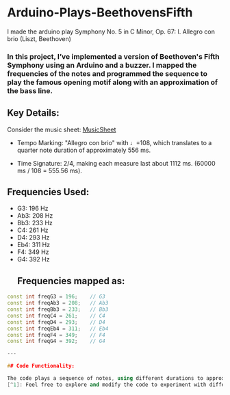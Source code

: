 # Arduino-Plays-BeethovensFifth
I made the arduino play Symphony No. 5 in C Minor, Op. 67: I. Allegro con brio (Liszt, Beethoven)



### In this project, I’ve implemented a version of Beethoven's Fifth Symphony using an Arduino and a buzzer. I mapped the frequencies of the notes and programmed the sequence to play the famous opening motif along with an approximation of the bass line.

## Key Details:

Consider the music sheet: [MusicSheet](https://github.com/expygmalion/Arduino-Plays-BeethovensFifth/blob/master/SymphonieV.png)



- Tempo Marking: "Allegro con brio" with ♩=108, which translates to a quarter note duration of approximately 556 ms.

- Time Signature: 2/4, making each measure last about 1112 ms. (60000 ms / 108 = 555.56 ms).

## Frequencies Used:

- G3: 196 Hz
- Ab3: 208 Hz
- Bb3: 233 Hz
- C4: 261 Hz
- D4: 293 Hz
- Eb4: 311 Hz
- F4: 349 Hz
- G4: 392 Hz
    ## Frequencies mapped as: 
```cpp
const int freqG3 = 196;    // G3
const int freqAb3 = 208;   // Ab3
const int freqBb3 = 233;   // Bb3
const int freqC4 = 261;    // C4
const int freqD4 = 293;    // D4
const int freqEb4 = 311;   // Eb4
const int freqF4 = 349;    // F4
const int freqG4 = 392;    // G4

---

## Code Functionality: 

The code plays a sequence of notes, using different durations to approximate the musical structure. Each note’s frequency and duration are specified to create an accurate representation of the piece. Short pauses are added between notes to improve the sound quality.
[^1]: Feel free to explore and modify the code to experiment with different segments or to fine-tune the musical output, for me, it was quite the deafening produce, i'm sure my music teacher along with the entire musical heritage are cursing me for doing this. 
